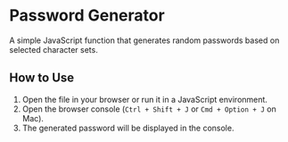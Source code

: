 # Password Generator

A simple JavaScript function that generates random passwords based on selected character sets.

## How to Use
1. Open the file in your browser or run it in a JavaScript environment.
2. Open the browser console (`Ctrl + Shift + J` or `Cmd + Option + J` on Mac).
3. The generated password will be displayed in the console.

